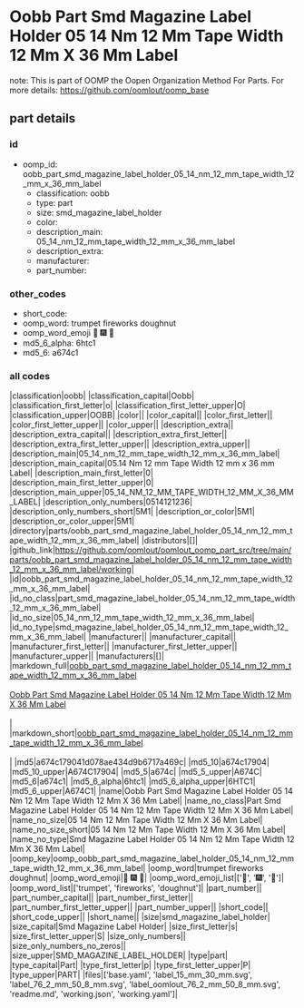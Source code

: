 # Oobb Part Smd Magazine Label Holder 05 14 Nm 12 Mm Tape Width 12 Mm X 36 Mm Label  

note: This is part of OOMP the Oopen Organization Method For Parts. For more details: https://github.com/oomlout/oomp_base

##  part details





### id
* oomp_id: oobb_part_smd_magazine_label_holder_05_14_nm_12_mm_tape_width_12_mm_x_36_mm_label
  * classification: oobb
  * type: part
  * size: smd_magazine_label_holder
  * color: 
  * description_main: 05_14_nm_12_mm_tape_width_12_mm_x_36_mm_label
  * description_extra: 
  * manufacturer: 
  * part_number: 

### other_codes
* short_code: 
* oomp_word: trumpet fireworks doughnut
* oomp_word_emoji :trumpet: :fireworks: :doughnut:
* md5_6_alpha: 6htc1
* md5_6: a674c1

### all codes 
|classification|oobb|
|classification_capital|Oobb|
|classification_first_letter|o|
|classification_first_letter_upper|O|
|classification_upper|OOBB|
|color||
|color_capital||
|color_first_letter||
|color_first_letter_upper||
|color_upper||
|description_extra||
|description_extra_capital||
|description_extra_first_letter||
|description_extra_first_letter_upper||
|description_extra_upper||
|description_main|05_14_nm_12_mm_tape_width_12_mm_x_36_mm_label|
|description_main_capital|05.14 Nm 12 mm Tape Width 12 mm x 36 mm Label|
|description_main_first_letter|0|
|description_main_first_letter_upper|0|
|description_main_upper|05_14_NM_12_MM_TAPE_WIDTH_12_MM_X_36_MM_LABEL|
|description_only_numbers|0514121236|
|description_only_numbers_short|5M1|
|description_or_color|5M1|
|description_or_color_upper|5M1|
|directory|parts/oobb_part_smd_magazine_label_holder_05_14_nm_12_mm_tape_width_12_mm_x_36_mm_label|
|distributors|[]|
|github_link|https://github.com/oomlout/oomlout_oomp_part_src/tree/main/parts/oobb_part_smd_magazine_label_holder_05_14_nm_12_mm_tape_width_12_mm_x_36_mm_label/working|
|id|oobb_part_smd_magazine_label_holder_05_14_nm_12_mm_tape_width_12_mm_x_36_mm_label|
|id_no_class|part_smd_magazine_label_holder_05_14_nm_12_mm_tape_width_12_mm_x_36_mm_label|
|id_no_size|05_14_nm_12_mm_tape_width_12_mm_x_36_mm_label|
|id_no_type|smd_magazine_label_holder_05_14_nm_12_mm_tape_width_12_mm_x_36_mm_label|
|manufacturer||
|manufacturer_capital||
|manufacturer_first_letter||
|manufacturer_first_letter_upper||
|manufacturer_upper||
|manufacturers|[]|
|markdown_full|[oobb_part_smd_magazine_label_holder_05_14_nm_12_mm_tape_width_12_mm_x_36_mm_label](https://github.com/oomlout/oomlout_oomp_part_src/tree/main/parts/oobb_part_smd_magazine_label_holder_05_14_nm_12_mm_tape_width_12_mm_x_36_mm_label/working)<br>[](https://github.com/oomlout/oomlout_oomp_part_src/tree/main/parts/oobb_part_smd_magazine_label_holder_05_14_nm_12_mm_tape_width_12_mm_x_36_mm_label/working)<br>[Oobb Part Smd Magazine Label Holder 05 14 Nm 12 Mm Tape Width 12 Mm X 36 Mm Label](https://github.com/oomlout/oomlout_oomp_part_src/tree/main/parts/oobb_part_smd_magazine_label_holder_05_14_nm_12_mm_tape_width_12_mm_x_36_mm_label/working)<br><br>|
|markdown_short|[oobb_part_smd_magazine_label_holder_05_14_nm_12_mm_tape_width_12_mm_x_36_mm_label](https://github.com/oomlout/oomlout_oomp_part_src/tree/main/parts/oobb_part_smd_magazine_label_holder_05_14_nm_12_mm_tape_width_12_mm_x_36_mm_label/working)<br><br>|
|md5|a674c179041d078ae434d9b6717a469c|
|md5_10|a674c17904|
|md5_10_upper|A674C17904|
|md5_5|a674c|
|md5_5_upper|A674C|
|md5_6|a674c1|
|md5_6_alpha|6htc1|
|md5_6_alpha_upper|6HTC1|
|md5_6_upper|A674C1|
|name|Oobb Part Smd Magazine Label Holder 05 14 Nm 12 Mm Tape Width 12 Mm X 36 Mm Label|
|name_no_class|Part Smd Magazine Label Holder 05 14 Nm 12 Mm Tape Width 12 Mm X 36 Mm Label|
|name_no_size|05 14 Nm 12 Mm Tape Width 12 Mm X 36 Mm Label|
|name_no_size_short|05 14 Nm 12 Mm Tape Width 12 Mm X 36 Mm Label|
|name_no_type|Smd Magazine Label Holder 05 14 Nm 12 Mm Tape Width 12 Mm X 36 Mm Label|
|oomp_key|oomp_oobb_part_smd_magazine_label_holder_05_14_nm_12_mm_tape_width_12_mm_x_36_mm_label|
|oomp_word|trumpet fireworks doughnut|
|oomp_word_emoji|:trumpet: :fireworks: :doughnut:|
|oomp_word_emoji_list|[':trumpet:', ':fireworks:', ':doughnut:']|
|oomp_word_list|['trumpet', 'fireworks', 'doughnut']|
|part_number||
|part_number_capital||
|part_number_first_letter||
|part_number_first_letter_upper||
|part_number_upper||
|short_code||
|short_code_upper||
|short_name||
|size|smd_magazine_label_holder|
|size_capital|Smd Magazine Label Holder|
|size_first_letter|s|
|size_first_letter_upper|S|
|size_only_numbers||
|size_only_numbers_no_zeros||
|size_upper|SMD_MAGAZINE_LABEL_HOLDER|
|type|part|
|type_capital|Part|
|type_first_letter|p|
|type_first_letter_upper|P|
|type_upper|PART|
|files|['base.yaml', 'label_15_mm_30_mm.svg', 'label_76_2_mm_50_8_mm.svg', 'label_oomlout_76_2_mm_50_8_mm.svg', 'readme.md', 'working.json', 'working.yaml']|

